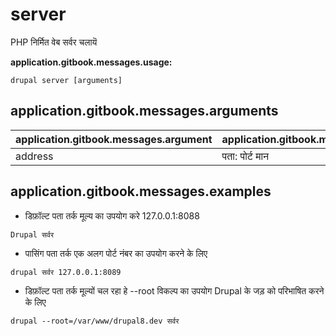 # server
PHP निर्मित वेब सर्वर चलायॆ

**application.gitbook.messages.usage:**
```
drupal server [arguments]
```

## application.gitbook.messages.arguments
application.gitbook.messages.argument | application.gitbook.messages.details
---------|-------------
address | पता: पोर्ट मान

## application.gitbook.messages.examples
* डिफ़ॉल्ट पता तर्क मूल्य का उपयोग करे 127.0.0.1:8088
```
Drupal सर्वर
```
* पासिंग पता तर्क एक अलग पोर्ट नंबर का उपयोग करने के लिए
```
drupal सर्वर 127.0.0.1:8089
```
* डिफ़ॉल्ट पता तर्क मूल्यों चल रहा हे --root विकल्प का उपयोग Drupal के जड़ को परिभाषित करने के लिए
```
drupal --root=/var/www/drupal8.dev सर्वर
```
